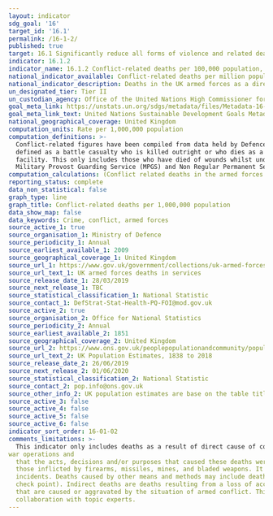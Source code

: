 ```yaml
---
layout: indicator
sdg_goal: '16'
target_id: '16.1'
permalink: /16-1-2/
published: true
target: 16.1 Significantly reduce all forms of violence and related death rates everywhere
indicator: 16.1.2
indicator_name: 16.1.2 Conflict-related deaths per 100,000 population, by sex, age and cause
national_indicator_available: Conflict-related deaths per million population
national_indicator_description: Deaths in the UK armed forces as a direct cause of conflict
un_designated_tier: Tier II
un_custodian_agency: Office of the United Nations High Commissioner for Human Rights (OHCHR)
goal_meta_link: https://unstats.un.org/sdgs/metadata/files/Metadata-16-01-02.pdf
goal_meta_link_text: United Nations Sustainable Development Goals Metadata (PDF 1.3 MB)
national_geographical_coverage: United Kingdom
computation_units: Rate per 1,000,000 population
computation_definitions: >-
  Conflict-related figures have been compiled from data held by Defence Statistics. Figures are presented for UK Regular Armed Forces deaths as a result of a hostile action. A definition of hostile action includes deaths categorised as Killed In Action (KIA) or Died Of Wounds. KIA is
  defined as a battle casualty who is killed outright or who dies as a result of wounds or other injuries before reaching a medical treatment facility. DOW is defined as a battle casualty who dies of wounds or other injuries received in action, after having reached a medical treatment
  facility. This only includes those who have died of wounds whilst under the care of Defence Medical Services. UK Regulars are defined as full time Service personnel, including Nursing Services, but excluding FTRS personnel, Gurkhas, Naval activated Reservists, mobilised Reservists,
  Military Provost Guarding Service (MPGS) and Non Regular Permanent Service (NRPS). Unless otherwise stated, includes trained and untrained personnel.
computation_calculations: (Conflict related deaths in the armed forces / UK Population) * 1,000,000
reporting_status: complete
data_non_statistical: false
graph_type: line
graph_title: Conflict-related deaths per 1,000,000 population
data_show_map: false
data_keywords: Crime, conflict, armed forces
source_active_1: true
source_organisation_1: Ministry of Defence
source_periodicity_1: Annual
source_earliest_available_1: 2009
source_geographical_coverage_1: United Kingdom
source_url_1: https://www.gov.uk/government/collections/uk-armed-forces-deaths-in-service-statistics-index
source_url_text_1: UK armed forces deaths in services
source_release_date_1: 28/03/2019
source_next_release_1: TBC
source_statistical_classification_1: National Statistic
source_contact_1: DefStrat-Stat-Health-PQ-FOI@mod.gov.uk
source_active_2: true
source_organisation_2: Office for National Statistics
source_periodicity_2: Annual
source_earliest_available_2: 1851
source_geographical_coverage_2: United Kingdom
source_url_2: https://www.ons.gov.uk/peoplepopulationandcommunity/populationandmigration/populationestimates/datasets/populationestimatesforukenglandandwalesscotlandandnorthernireland 
source_url_text_2: UK Population Estimates, 1838 to 2018
source_release_date_2: 26/06/2019
source_next_release_2: 01/06/2020
source_statistical_classification_2: National Statistic
source_contact_2: pop.info@ons.gov.uk 
source_other_info_2: UK population estimates are base on the table titled: mid 2001 to mid 2018 detailed time series.
source_active_3: false
source_active_4: false
source_active_5: false
source_active_6: false
indicator_sort_order: 16-01-02
comments_limitations: >-
  This indicator only includes deaths as a result of direct cause of conflict (as a result of hostile action - see definitions) and does not include indirect deaths. Direct deaths are deaths where there are reasonable grounds to believe that they resulted directly from
war operations and
  that the acts, decisions and/or purposes that caused these deaths were in furtherance of or under the guise of armed conflict. These deaths may have been caused by (i) the use of weapons or (ii) other means and methods. Deaths caused by the use of weapons, include but are not limited to
  those inflicted by firearms, missiles, mines, and bladed weapons. It may also include deaths resulting from aerial attacks and bombardments (e.g. of military bases, cities and villages), crossfire, explosive remnants of war, targeted killings or assassinations, force protection
  incidents. Deaths caused by other means and methods may include deaths from torture or sexual and gender-based violence, intentional killing using starvation, depriving prisoners of access to health care or denying access to essential goods and services (e.g. an ambulance stopped at a
  check point). Indirect deaths are deaths resulting from a loss of access to essential goods and services (e.g. economic slowdown, shortages of medicines or reduced farming capacity that result in lack of access to adequate food, water, sanitation, health care and safe conditions of work)
  that are caused or aggravated by the situation of armed conflict. This indicator is being used as an approximation of the UN SDG Indicator. Where possible, we will work to identify or develop UK data to meet the global indicator specification. This indicator has been identified in
  collaboration with topic experts.
---
```

